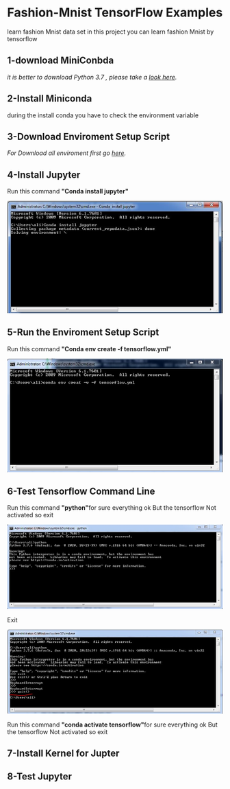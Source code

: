 # Fashion-Mnist TensorFlow Examples</h1>
learn fashion Mnist data set
in this project you can learn fashion Mnist by tensorflow
<h2/>1-download MiniConbda </h2>
<p><em>it is better to download Python 3.7 , please take a <a href="https://docs.conda.io/en/latest/miniconda.html">look here</a>.</em></p>
<h2/>2-Install Miniconda</h2>
<p>during the install conda you have to check the environment variable </p>
<h2/>3-Download Enviroment Setup Script</h2>
<p><em>For Download all enviroment first go  <a href="https://github.com/alimajidi62/Fashion-Mnist/blob/master/tensorflow.yml">here</a>.</em></p>
<h2/>4-Install Jupyter</h2>
<p>Run this command <strong>"Conda install jupyter"</strong></p>
<img src="install jupyter.JPG"/>
 <h2/>5-Run the Enviroment Setup Script</h2>
 <p>Run this command <strong>"Conda env create -f tensorflow.yml"</strong></p>
 <img src="env.JPG"/>
 <h2/>6-Test Tensorflow Command Line</h2>
 <p>Run this command <strong>"python"</strong>for sure everything ok But the tensorflow Not activated so exit</p>
 <img src="python.JPG"/>
 <p>Exit</p>
 <img src="quit.JPG"/>
  <p>Run this command <strong>"conda activate tensorflow"</strong>for sure everything ok But the tensorflow Not activated so exit</p>
 <h2/>7-Install Kernel for Jupter</h2> 
 <h2/>8-Test Jupyter</h2>
